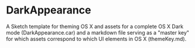 # DarkAppearance
A Sketch template for theming OS X and assets for a complete OS X Dark mode (DarkAppearance.car) and a markdown file serving as a "master key" for which assets correspond to which UI elements in OS X (themeKey.md).
